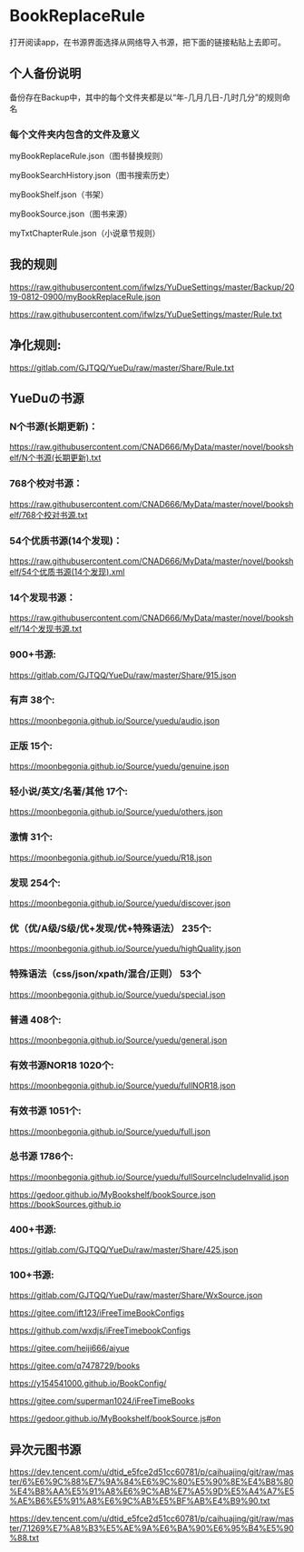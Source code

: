 # BookReplaceRule

打开阅读app，在书源界面选择从网络导入书源，把下面的链接粘贴上去即可。

## 个人备份说明

备份存在Backup中，其中的每个文件夹都是以“年-几月几日-几时几分”的规则命名

### 每个文件夹内包含的文件及意义

myBookReplaceRule.json（图书替换规则）

myBookSearchHistory.json（图书搜索历史）

myBookShelf.json（书架）

myBookSource.json（图书来源）

myTxtChapterRule.json（小说章节规则）


## 我的规则
https://raw.githubusercontent.com/ifwlzs/YuDueSettings/master/Backup/2019-0812-0900/myBookReplaceRule.json

https://raw.githubusercontent.com/ifwlzs/YuDueSettings/master/Rule.txt

## 净化规则:

https://gitlab.com/GJTQQ/YueDu/raw/master/Share/Rule.txt


## YueDuの书源

### N个书源(长期更新)：
https://raw.githubusercontent.com/CNAD666/MyData/master/novel/bookshelf/N个书源(长期更新).txt

### 768个校对书源：
https://raw.githubusercontent.com/CNAD666/MyData/master/novel/bookshelf/768个校对书源.txt

### 54个优质书源(14个发现)：
https://raw.githubusercontent.com/CNAD666/MyData/master/novel/bookshelf/54个优质书源(14个发现).xml

### 14个发现书源：
https://raw.githubusercontent.com/CNAD666/MyData/master/novel/bookshelf/14个发现书源.txt

### 900+书源:

https://gitlab.com/GJTQQ/YueDu/raw/master/Share/915.json

### 有声 38个: 

https://moonbegonia.github.io/Source/yuedu/audio.json

### 正版 15个:

https://moonbegonia.github.io/Source/yuedu/genuine.json

### 轻小说/英文/名著/其他 17个:

https://moonbegonia.github.io/Source/yuedu/others.json

### 激情 31个:

https://moonbegonia.github.io/Source/yuedu/R18.json

### 发现 254个:

https://moonbegonia.github.io/Source/yuedu/discover.json

### 优（优/A级/S级/优+发现/优+特殊语法） 235个: 

https://moonbegonia.github.io/Source/yuedu/highQuality.json

### 特殊语法（css/json/xpath/混合/正则） 53个

https://moonbegonia.github.io/Source/yuedu/special.json

### 普通 408个:

https://moonbegonia.github.io/Source/yuedu/general.json

### 有效书源NOR18 1020个:

https://moonbegonia.github.io/Source/yuedu/fullNOR18.json

### 有效书源 1051个:

https://moonbegonia.github.io/Source/yuedu/full.json

### 总书源 1786个:

https://moonbegonia.github.io/Source/yuedu/fullSourceIncludeInvalid.json

https://gedoor.github.io/MyBookshelf/bookSource.json https://bookSources.github.io

### 400+书源:

https://gitlab.com/GJTQQ/YueDu/raw/master/Share/425.json

### 100+书源: 

https://gitlab.com/GJTQQ/YueDu/raw/master/Share/WxSource.json

https://gitee.com/ift123/iFreeTimeBookConfigs

https://github.com/wxdjs/iFreeTimebookConfigs

https://gitee.com/heiji666/aiyue

https://gitee.com/q7478729/books

https://y154541000.github.io/BookConfig/

https://gitee.com/superman1024/iFreeTimeBooks

https://gedoor.github.io/MyBookshelf/bookSource.js#on


## 异次元图书源

https://dev.tencent.com/u/dtid_e5fce2d51cc60781/p/caihuajing/git/raw/master/6%E6%9C%88%E7%9A%84%E6%9C%80%E5%90%8E%E4%B8%80%E4%B8%AA%E5%91%A8%E6%9C%AB%E7%A5%9D%E5%A4%A7%E5%AE%B6%E5%91%A8%E6%9C%AB%E5%BF%AB%E4%B9%90.txt

https://dev.tencent.com/u/dtid_e5fce2d51cc60781/p/caihuajing/git/raw/master/7.1269%E7%A8%B3%E5%AE%9A%E6%BA%90%E6%95%B4%E5%90%88.txt








